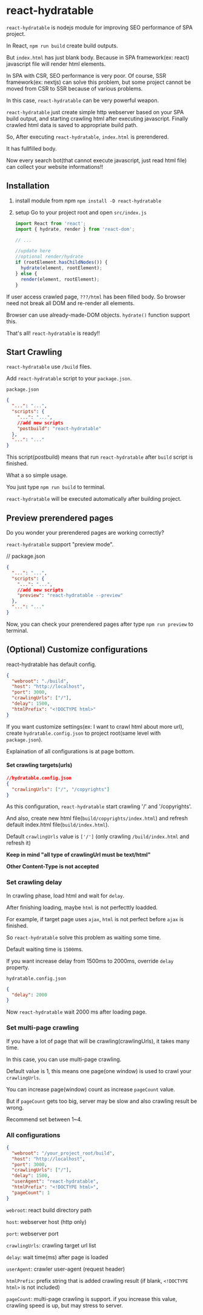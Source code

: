 # react-hydratable

`react-hydratable` is nodejs module for improving SEO performance of SPA project.

In React, `npm run build` create build outputs.

But `index.html` has just blank body. Because in SPA framework(ex: react) javascript file will render html elements.

In SPA with CSR, SEO performance is very poor. Of course, SSR framework(ex: nextjs) can solve this problem, but some project cannot be moved from CSR to SSR because of various problems.

In this case, `react-hydratable` can be very powerful weapon.

`react-hydratable` just create simple http webserver based on your SPA build output, and starting crawling html after executing javascript. Finally crawled html data is saved to appropriate build path.

So, After executing `react-hydratable`, `index.html` is prerendered.

It has fullfilled body.

Now every search bot(that cannot execute javascript, just read html file) can collect your website informations!!

## Installation

1. install module from npm
   `npm install -D react-hydratable`

2. setup
   Go to your project root and open `src/index.js`

   ```javascript
   import React from 'react';
   import { hydrate, render } from 'react-dom';

   // ...

   //update here
   //optional render/hydrate
   if (rootElement.hasChildNodes()) {
     hydrate(element, rootElement);
   } else {
     render(element, rootElement);
   }
   ```

If user access crawled page, `???/html` has been filled body. So browser need not break all DOM and re-render all elements.

Browser can use already-made-DOM objects. `hydrate()` function support this.

That's all! `react-hydratable` is ready!!

## Start Crawling

`react-hydratable` use `/build` files.

Add `react-hydratable` script to your `package.json`.

`package.json`

```json
{
  "...": "...",
  "scripts": {
    "...": "...",
    //add new scripts
    "postbuild": "react-hydratable"
  },
  "...": "..."
}
```

This script(postbuild) means that run `react-hydratable` after `build` script is finished.

What a so simple usage.

You just type `npm run build` to terminal.

`react-hydratable` will be executed automatically after building project.

## Preview prerendered pages

Do you wonder your prerendered pages are working correctly?

`react-hydratable` support "preview mode".

// package.json

```json
{
  "...": "...",
  "scripts": {
    "...": "...",
    //add new scripts
    "preview": "react-hydratable --preview"
  },
  "...": "..."
}
```

Now, you can check your prerendered pages after type `npm run preview` to terminal.

## (Optional) Customize configurations

react-hydratable has default config.

```json
{
  "webroot": "./build",
  "host": "http://localhost",
  "port": 3000,
  "crawlingUrls": ["/"],
  "delay": 1500,
  "htmlPrefix": "<!DOCTYPE html>"
}
```

If you want customize settings(ex: I want to crawl html about more url), create `hydratable.config.json` to project root(same level with `package.json`).

Explaination of all configurations is at page bottom.

#### Set crawling targets(urls)

```json
//hydratable.config.json
{
  "crawlingUrls": ["/", "/copyrights"]
}
```

As this configuration, `react-hydratable` start crawling '/' and '/copyrights'.

And also, create new html file(`build/copyrights/index.html`) and refresh default index.html file(`build/index.html`).

Default `crawlingUrls` value is `['/']` (only crawling `/build/index.html` and refresh it)

**Keep in mind "all type of crawlingUrl must be text/html"**

**Other Content-Type is not accepted**

### Set crawling delay

In crawling phase, load html and wait for `delay`.

After finishing loading, maybe `html` is not perfecttly loadded.

For example, if target page uses `ajax`, `html` is not perfect before `ajax` is finished.

So `react-hydratable` solve this problem as waiting some time.

Default waiting time is `1500`ms.

If you want increase delay from 1500ms to 2000ms, override `delay` property.

`hydratable.config.json`

```json
{
  "delay": 2000
}
```

Now `react-hydratable` wait 2000 ms after loading page.

### Set multi-page crawling

If you have a lot of page that will be crawling(crawlingUrls), it takes many time.

In this case, you can use multi-page crawling.

Default value is 1, this means one page(one window) is used to crawl your `crawlingUrls`.

You can increase page(window) count as increase `pageCount` value.

But if `pageCount` gets too big, server may be slow and also crawling result be wrong.

Recommend set between 1~4.

### All configurations

```json
{
  "webroot": "/your_project_root/build",
  "host": "http://localhost",
  "port": 3000,
  "crawlingUrls": ["/"],
  "delay": 1500,
  "userAgent": "react-hydratable",
  "htmlPrefix": "<!DOCTYPE html>",
  "pageCount": 1
}
```

`webroot`: react build directory path

`host`: webserver host (http only)

`port`: webserver port

`crawlingUrls`: crawling target url list

`delay`: wait time(ms) after page is loaded

`userAgent`: crawler user-agent (request header)

`htmlPrefix`: prefix string that is added crawling result (if blank, `<!DOCTYPE html>` is not included)

`pageCount`: multi-page crawling is support. if you increase this value, crawling speed is up, but may stress to server.
